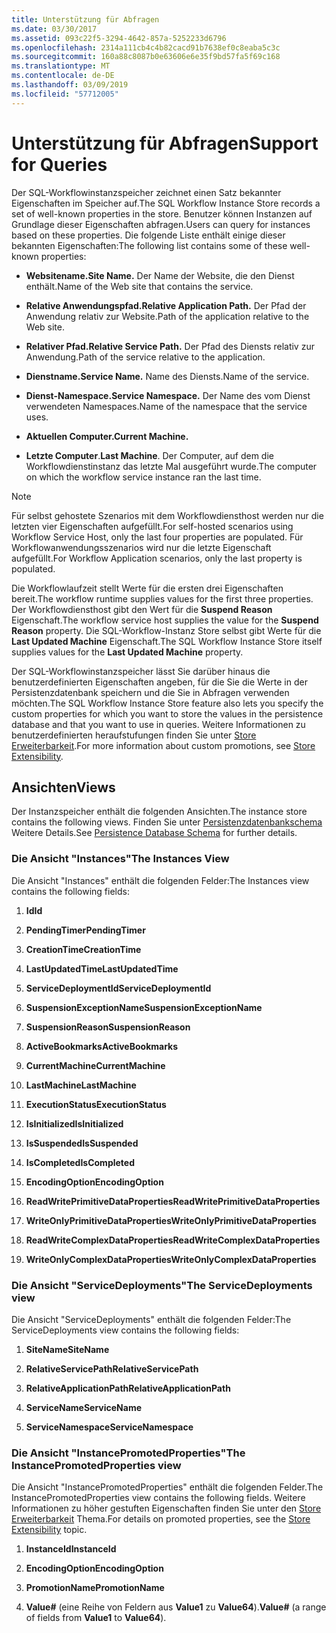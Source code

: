 ```yaml
---
title: Unterstützung für Abfragen
ms.date: 03/30/2017
ms.assetid: 093c22f5-3294-4642-857a-5252233d6796
ms.openlocfilehash: 2314a111cb4c4b82cacd91b7638ef0c8eaba5c3c
ms.sourcegitcommit: 160a88c8087b0e63606e6e35f9bd57fa5f69c168
ms.translationtype: MT
ms.contentlocale: de-DE
ms.lasthandoff: 03/09/2019
ms.locfileid: "57712005"
---
```

# <a name="support-for-queries"></a><span data-ttu-id="2a84c-102">Unterstützung für Abfragen</span><span class="sxs-lookup"><span data-stu-id="2a84c-102">Support for Queries</span></span>
<span data-ttu-id="2a84c-103">Der SQL-Workflowinstanzspeicher zeichnet einen Satz bekannter Eigenschaften im Speicher auf.</span><span class="sxs-lookup"><span data-stu-id="2a84c-103">The SQL Workflow Instance Store records a set of well-known properties in the store.</span></span> <span data-ttu-id="2a84c-104">Benutzer können Instanzen auf Grundlage dieser Eigenschaften abfragen.</span><span class="sxs-lookup"><span data-stu-id="2a84c-104">Users can query for instances based on these properties.</span></span> <span data-ttu-id="2a84c-105">Die folgende Liste enthält einige dieser bekannten Eigenschaften:</span><span class="sxs-lookup"><span data-stu-id="2a84c-105">The following list contains some of these well-known properties:</span></span>  
  
-   <span data-ttu-id="2a84c-106">**Websitename.**</span><span class="sxs-lookup"><span data-stu-id="2a84c-106">**Site Name.**</span></span> <span data-ttu-id="2a84c-107">Der Name der Website, die den Dienst enthält.</span><span class="sxs-lookup"><span data-stu-id="2a84c-107">Name of the Web site that contains the service.</span></span>  
  
-   <span data-ttu-id="2a84c-108">**Relative Anwendungspfad.**</span><span class="sxs-lookup"><span data-stu-id="2a84c-108">**Relative Application Path.**</span></span> <span data-ttu-id="2a84c-109">Der Pfad der Anwendung relativ zur Website.</span><span class="sxs-lookup"><span data-stu-id="2a84c-109">Path of the application relative to the Web site.</span></span>  
  
-   <span data-ttu-id="2a84c-110">**Relativer Pfad.**</span><span class="sxs-lookup"><span data-stu-id="2a84c-110">**Relative Service Path.**</span></span> <span data-ttu-id="2a84c-111">Der Pfad des Diensts relativ zur Anwendung.</span><span class="sxs-lookup"><span data-stu-id="2a84c-111">Path of the service relative to the application.</span></span>  
  
-   <span data-ttu-id="2a84c-112">**Dienstname.**</span><span class="sxs-lookup"><span data-stu-id="2a84c-112">**Service Name.**</span></span> <span data-ttu-id="2a84c-113">Name des Diensts.</span><span class="sxs-lookup"><span data-stu-id="2a84c-113">Name of the service.</span></span>  
  
-   <span data-ttu-id="2a84c-114">**Dienst-Namespace.**</span><span class="sxs-lookup"><span data-stu-id="2a84c-114">**Service Namespace.**</span></span> <span data-ttu-id="2a84c-115">Der Name des vom Dienst verwendeten Namespaces.</span><span class="sxs-lookup"><span data-stu-id="2a84c-115">Name of the namespace that the service uses.</span></span>  
  
-   <span data-ttu-id="2a84c-116">**Aktuellen Computer.**</span><span class="sxs-lookup"><span data-stu-id="2a84c-116">**Current Machine.**</span></span>  
  
-   <span data-ttu-id="2a84c-117">**Letzte Computer**.</span><span class="sxs-lookup"><span data-stu-id="2a84c-117">**Last Machine**.</span></span> <span data-ttu-id="2a84c-118">Der Computer, auf dem die Workflowdienstinstanz das letzte Mal ausgeführt wurde.</span><span class="sxs-lookup"><span data-stu-id="2a84c-118">The computer on which the workflow service instance ran the last time.</span></span>  
  
> [!NOTE]
>  <span data-ttu-id="2a84c-119">Für selbst gehostete Szenarios mit dem Workflowdiensthost werden nur die letzten vier Eigenschaften aufgefüllt.</span><span class="sxs-lookup"><span data-stu-id="2a84c-119">For self-hosted scenarios using Workflow Service Host, only the last four properties are populated.</span></span> <span data-ttu-id="2a84c-120">Für Workflowanwendungsszenarios wird nur die letzte Eigenschaft aufgefüllt.</span><span class="sxs-lookup"><span data-stu-id="2a84c-120">For Workflow Application scenarios, only the last property is populated.</span></span>  
  
 <span data-ttu-id="2a84c-121">Die Workflowlaufzeit stellt Werte für die ersten drei Eigenschaften bereit.</span><span class="sxs-lookup"><span data-stu-id="2a84c-121">The workflow runtime supplies values for the first three properties.</span></span> <span data-ttu-id="2a84c-122">Der Workflowdiensthost gibt den Wert für die **Suspend Reason** Eigenschaft.</span><span class="sxs-lookup"><span data-stu-id="2a84c-122">The workflow service host supplies the value for the **Suspend Reason** property.</span></span> <span data-ttu-id="2a84c-123">Die SQL-Workflow-Instanz Store selbst gibt Werte für die **Last Updated Machine** Eigenschaft.</span><span class="sxs-lookup"><span data-stu-id="2a84c-123">The SQL Workflow Instance Store itself supplies values for the **Last Updated Machine** property.</span></span>  
  
 <span data-ttu-id="2a84c-124">Der SQL-Workflowinstanzspeicher lässt Sie darüber hinaus die benutzerdefinierten Eigenschaften angeben, für die Sie die Werte in der Persistenzdatenbank speichern und die Sie in Abfragen verwenden möchten.</span><span class="sxs-lookup"><span data-stu-id="2a84c-124">The SQL Workflow Instance Store feature also lets you specify the custom properties for which you want to store the values in the persistence database and that you want to use in queries.</span></span> <span data-ttu-id="2a84c-125">Weitere Informationen zu benutzerdefinierten heraufstufungen finden Sie unter [Store Erweiterbarkeit](store-extensibility.md).</span><span class="sxs-lookup"><span data-stu-id="2a84c-125">For more information about custom promotions, see [Store Extensibility](store-extensibility.md).</span></span>  
  
## <a name="views"></a><span data-ttu-id="2a84c-126">Ansichten</span><span class="sxs-lookup"><span data-stu-id="2a84c-126">Views</span></span>  
 <span data-ttu-id="2a84c-127">Der Instanzspeicher enthält die folgenden Ansichten.</span><span class="sxs-lookup"><span data-stu-id="2a84c-127">The instance store contains the following views.</span></span> <span data-ttu-id="2a84c-128">Finden Sie unter [Persistenzdatenbankschema](persistence-database-schema.md) Weitere Details.</span><span class="sxs-lookup"><span data-stu-id="2a84c-128">See [Persistence Database Schema](persistence-database-schema.md) for further details.</span></span>  
  
### <a name="the-instances-view"></a><span data-ttu-id="2a84c-129">Die Ansicht "Instances"</span><span class="sxs-lookup"><span data-stu-id="2a84c-129">The Instances View</span></span>  
 <span data-ttu-id="2a84c-130">Die Ansicht "Instances" enthält die folgenden Felder:</span><span class="sxs-lookup"><span data-stu-id="2a84c-130">The Instances view contains the following fields:</span></span>  
  
1.  <span data-ttu-id="2a84c-131">**Id**</span><span class="sxs-lookup"><span data-stu-id="2a84c-131">**Id**</span></span>  
  
2.  <span data-ttu-id="2a84c-132">**PendingTimer**</span><span class="sxs-lookup"><span data-stu-id="2a84c-132">**PendingTimer**</span></span>  
  
3.  <span data-ttu-id="2a84c-133">**CreationTime**</span><span class="sxs-lookup"><span data-stu-id="2a84c-133">**CreationTime**</span></span>  
  
4.  <span data-ttu-id="2a84c-134">**LastUpdatedTime**</span><span class="sxs-lookup"><span data-stu-id="2a84c-134">**LastUpdatedTime**</span></span>  
  
5.  <span data-ttu-id="2a84c-135">**ServiceDeploymentId**</span><span class="sxs-lookup"><span data-stu-id="2a84c-135">**ServiceDeploymentId**</span></span>  
  
6.  <span data-ttu-id="2a84c-136">**SuspensionExceptionName**</span><span class="sxs-lookup"><span data-stu-id="2a84c-136">**SuspensionExceptionName**</span></span>  
  
7.  <span data-ttu-id="2a84c-137">**SuspensionReason**</span><span class="sxs-lookup"><span data-stu-id="2a84c-137">**SuspensionReason**</span></span>  
  
8.  <span data-ttu-id="2a84c-138">**ActiveBookmarks**</span><span class="sxs-lookup"><span data-stu-id="2a84c-138">**ActiveBookmarks**</span></span>  
  
9. <span data-ttu-id="2a84c-139">**CurrentMachine**</span><span class="sxs-lookup"><span data-stu-id="2a84c-139">**CurrentMachine**</span></span>  
  
10. <span data-ttu-id="2a84c-140">**LastMachine**</span><span class="sxs-lookup"><span data-stu-id="2a84c-140">**LastMachine**</span></span>  
  
11. <span data-ttu-id="2a84c-141">**ExecutionStatus**</span><span class="sxs-lookup"><span data-stu-id="2a84c-141">**ExecutionStatus**</span></span>  
  
12. <span data-ttu-id="2a84c-142">**IsInitialized**</span><span class="sxs-lookup"><span data-stu-id="2a84c-142">**IsInitialized**</span></span>  
  
13. <span data-ttu-id="2a84c-143">**IsSuspended**</span><span class="sxs-lookup"><span data-stu-id="2a84c-143">**IsSuspended**</span></span>  
  
14. <span data-ttu-id="2a84c-144">**IsCompleted**</span><span class="sxs-lookup"><span data-stu-id="2a84c-144">**IsCompleted**</span></span>  
  
15. <span data-ttu-id="2a84c-145">**EncodingOption**</span><span class="sxs-lookup"><span data-stu-id="2a84c-145">**EncodingOption**</span></span>  
  
16. <span data-ttu-id="2a84c-146">**ReadWritePrimitiveDataProperties**</span><span class="sxs-lookup"><span data-stu-id="2a84c-146">**ReadWritePrimitiveDataProperties**</span></span>  
  
17. <span data-ttu-id="2a84c-147">**WriteOnlyPrimitiveDataProperties**</span><span class="sxs-lookup"><span data-stu-id="2a84c-147">**WriteOnlyPrimitiveDataProperties**</span></span>  
  
18. <span data-ttu-id="2a84c-148">**ReadWriteComplexDataProperties**</span><span class="sxs-lookup"><span data-stu-id="2a84c-148">**ReadWriteComplexDataProperties**</span></span>  
  
19. <span data-ttu-id="2a84c-149">**WriteOnlyComplexDataProperties**</span><span class="sxs-lookup"><span data-stu-id="2a84c-149">**WriteOnlyComplexDataProperties**</span></span>  
  
### <a name="the-servicedeployments-view"></a><span data-ttu-id="2a84c-150">Die Ansicht "ServiceDeployments"</span><span class="sxs-lookup"><span data-stu-id="2a84c-150">The ServiceDeployments view</span></span>  
 <span data-ttu-id="2a84c-151">Die Ansicht "ServiceDeployments" enthält die folgenden Felder:</span><span class="sxs-lookup"><span data-stu-id="2a84c-151">The ServiceDeployments view contains the following fields:</span></span>  
  
1.  <span data-ttu-id="2a84c-152">**SiteName**</span><span class="sxs-lookup"><span data-stu-id="2a84c-152">**SiteName**</span></span>  
  
2.  <span data-ttu-id="2a84c-153">**RelativeServicePath**</span><span class="sxs-lookup"><span data-stu-id="2a84c-153">**RelativeServicePath**</span></span>  
  
3.  <span data-ttu-id="2a84c-154">**RelativeApplicationPath**</span><span class="sxs-lookup"><span data-stu-id="2a84c-154">**RelativeApplicationPath**</span></span>  
  
4.  <span data-ttu-id="2a84c-155">**ServiceName**</span><span class="sxs-lookup"><span data-stu-id="2a84c-155">**ServiceName**</span></span>  
  
5.  <span data-ttu-id="2a84c-156">**ServiceNamespace**</span><span class="sxs-lookup"><span data-stu-id="2a84c-156">**ServiceNamespace**</span></span>  
  
### <a name="the-instancepromotedproperties-view"></a><span data-ttu-id="2a84c-157">Die Ansicht "InstancePromotedProperties"</span><span class="sxs-lookup"><span data-stu-id="2a84c-157">The InstancePromotedProperties view</span></span>  
 <span data-ttu-id="2a84c-158">Die Ansicht "InstancePromotedProperties" enthält die folgenden Felder.</span><span class="sxs-lookup"><span data-stu-id="2a84c-158">The InstancePromotedProperties view contains the following fields.</span></span> <span data-ttu-id="2a84c-159">Weitere Informationen zu höher gestuften Eigenschaften finden Sie unter den [Store Erweiterbarkeit](store-extensibility.md) Thema.</span><span class="sxs-lookup"><span data-stu-id="2a84c-159">For details on promoted properties, see the [Store Extensibility](store-extensibility.md) topic.</span></span>  
  
1.  <span data-ttu-id="2a84c-160">**InstanceId**</span><span class="sxs-lookup"><span data-stu-id="2a84c-160">**InstanceId**</span></span>  
  
2.  <span data-ttu-id="2a84c-161">**EncodingOption**</span><span class="sxs-lookup"><span data-stu-id="2a84c-161">**EncodingOption**</span></span>  
  
3.  <span data-ttu-id="2a84c-162">**PromotionName**</span><span class="sxs-lookup"><span data-stu-id="2a84c-162">**PromotionName**</span></span>  
  
4.  <span data-ttu-id="2a84c-163">**Value#** (eine Reihe von Feldern aus **Value1** zu **Value64**).</span><span class="sxs-lookup"><span data-stu-id="2a84c-163">**Value#** (a range of fields from **Value1** to **Value64**).</span></span>
